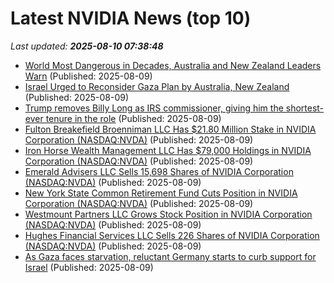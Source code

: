 # Latest NVIDIA News (top 10)
_Last updated: **2025-08-10 07:38:48**_

- [World Most Dangerous in Decades, Australia and New Zealand Leaders Warn](https://biztoc.com/x/611260ce31bee6d4) (Published: 2025-08-09)
- [Israel Urged to Reconsider Gaza Plan by Australia, New Zealand](https://biztoc.com/x/955f9c1d9849649d) (Published: 2025-08-09)
- [Trump removes Billy Long as IRS commissioner, giving him the shortest-ever tenure in the role](https://biztoc.com/x/8cb2b1bca5f837c9) (Published: 2025-08-09)
- [Fulton Breakefield Broenniman LLC Has $21.80 Million Stake in NVIDIA Corporation (NASDAQ:NVDA)](https://www.etfdailynews.com/2025/08/09/fulton-breakefield-broenniman-llc-has-21-80-million-stake-in-nvidia-corporation-nasdaqnvda/) (Published: 2025-08-09)
- [Iron Horse Wealth Management LLC Has $79,000 Holdings in NVIDIA Corporation (NASDAQ:NVDA)](https://www.etfdailynews.com/2025/08/09/iron-horse-wealth-management-llc-has-79000-holdings-in-nvidia-corporation-nasdaqnvda/) (Published: 2025-08-09)
- [Emerald Advisers LLC Sells 15,698 Shares of NVIDIA Corporation (NASDAQ:NVDA)](https://www.etfdailynews.com/2025/08/09/emerald-advisers-llc-sells-15698-shares-of-nvidia-corporation-nasdaqnvda/) (Published: 2025-08-09)
- [New York State Common Retirement Fund Cuts Position in NVIDIA Corporation (NASDAQ:NVDA)](https://www.etfdailynews.com/2025/08/09/new-york-state-common-retirement-fund-cuts-position-in-nvidia-corporation-nasdaqnvda/) (Published: 2025-08-09)
- [Westmount Partners LLC Grows Stock Position in NVIDIA Corporation (NASDAQ:NVDA)](https://www.etfdailynews.com/2025/08/09/westmount-partners-llc-grows-stock-position-in-nvidia-corporation-nasdaqnvda/) (Published: 2025-08-09)
- [Hughes Financial Services LLC Sells 226 Shares of NVIDIA Corporation (NASDAQ:NVDA)](https://www.etfdailynews.com/2025/08/09/hughes-financial-services-llc-sells-226-shares-of-nvidia-corporation-nasdaqnvda/) (Published: 2025-08-09)
- [As Gaza faces starvation, reluctant Germany starts to curb support for Israel](https://biztoc.com/x/741b552c61967c6b) (Published: 2025-08-09)

